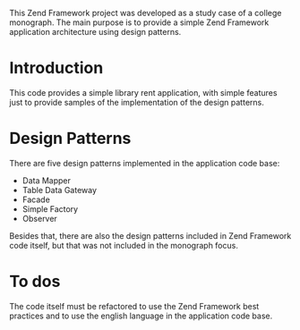 This Zend Framework project was developed as a study case of a college monograph. The main purpose is to provide a simple Zend Framework application architecture using design patterns.

# Introduction

This code provides a simple library rent application, with simple features just to provide samples of the implementation of the design patterns.

# Design Patterns

There are five design patterns implemented in the application code base:

* Data Mapper
* Table Data Gateway
* Facade
* Simple Factory
* Observer

Besides that, there are also the design patterns included in Zend Framework code itself, but that was not included in the monograph focus.

# To dos

The code itself must be refactored to use the Zend Framework best practices and to use the english language in the application code base.
